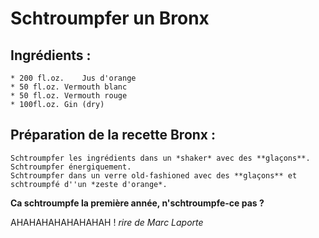 # Schtroumpfer un Bronx

## Ingrédients :
	* 200 fl.oz. 	Jus d'orange
	* 50 fl.oz.	Vermouth blanc
	* 50 fl.oz.	Vermouth rouge
	* 100fl.oz.	Gin (dry)

## Préparation de la recette Bronx :
	Schtroumpfer les ingrédients dans un *shaker* avec des **glaçons**.
	Schtroumpfer énergiquement. 
	Schtroumpfer dans un verre old-fashioned avec des **glaçons** et schtroumpfé d''un *zeste d'orange*.

**Ca schtroumpfe la première année, n'schtroumpfe-ce pas ?**

AHAHAHAHAHAHAHAH ! *rire de Marc Laporte*
